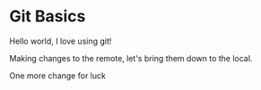 # Git Basics

Hello world, I love using git!

Making changes to the remote, let's bring them down to the local.

One more change for luck
